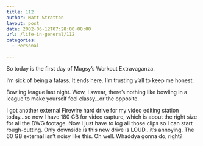 ```yaml
---
title: 112
author: Matt Stratton
layout: post
date: 2002-06-12T07:28:00+00:00
url: /life-in-general/112
categories:
  - Personal

---
```

So today is the first day of Mugsy&#8217;s Workout Extravaganza.

I&#8217;m sick of being a fatass. It ends here. I&#8217;m trusting y&#8217;all to keep me honest.

Bowling league last night. Wow, I swear, there&#8217;s nothing like bowling in a league to make yourself feel classy&#8230;or the opposite.

I got another external Firewire hard drive for my video editing station today&#8230;so now I have 180 GB for video capture, which is about the right size for all the DWG footage. Now I just have to log all those clips so I can start rough-cutting. Only downside is this new drive is LOUD&#8230;it&#8217;s annoying. The 60 GB external isn&#8217;t noisy like this. Oh well. Whaddya gonna do, right?